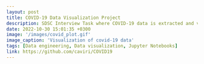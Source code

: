 ```yaml
---
layout: post
title: COVID-19 Data Visualization Project
description: SDSC Interview Task where COVID-19 data is extracted and visualized in an interacter manner. 
date: 2022-10-30 15:01:35 +0300
image: '/images/covid_plot.gif'
image_caption: 'Visualization of covid-19 data'
tags: [Data engineering, Data visualization, Jupyter Notebooks]
link: https://github.com/caviri/COVID19
---
```


